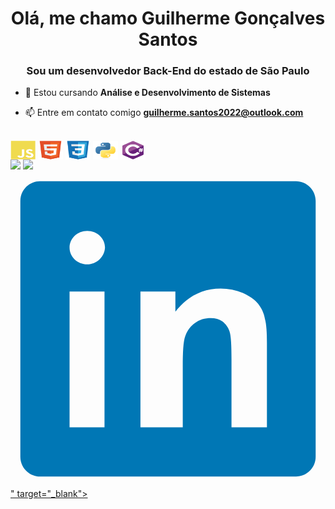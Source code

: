 <h1 align="center">Olá, me chamo Guilherme Gonçalves Santos</h1>
<h3 align="center">Sou um desenvolvedor Back-End do estado de São Paulo</h3>

- 🔭 Estou cursando **Análise e Desenvolvimento de Sistemas**

- 📫 Entre em contato comigo **guilherme.santos2022@outlook.com**

<div style="display: inline_block"><br>
  <img align="center" alt="JavaScript" height="30" width="40" src="https://raw.githubusercontent.com/devicons/devicon/master/icons/javascript/javascript-plain.svg">
  <img align="center" alt="HTML" height="30" width="40" src="https://raw.githubusercontent.com/devicons/devicon/master/icons/html5/html5-original.svg">
  <img align="center" alt="CSS" height="30" width="40" src="https://raw.githubusercontent.com/devicons/devicon/master/icons/css3/css3-original.svg">
  <img align="center" alt="Python" height="30" width="40" src="https://raw.githubusercontent.com/devicons/devicon/master/icons/python/python-original.svg">
  <img align="center" alt="Csharp" height="30" width="40" src="https://raw.githubusercontent.com/devicons/devicon/master/icons/csharp/csharp-original.svg">
</div>
<div>
 <a href = "mailto:guilherme.santos2022@outlook.com"><img src="https://img.shields.io/badge/-Gmail-%23333?style=for-the-badge&logo=gmail&logoColor=white" target="_blank"></a>
  <a href="https://www.linkedin.com/in/guilhermesants/" target="_blank"><img src="<?xml version="1.0" ?><svg style="enable-background:new 0 0 64 64;" version="1.1" viewBox="0 0 64 64" xml:space="preserve" xmlns="http://www.w3.org/2000/svg" xmlns:xlink="http://www.w3.org/1999/xlink"><style type="text/css">
	.st0{fill:#4267B2;}
	.st1{fill:url(#SVGID_1_);}
	.st2{fill:#FFFFFF;}
	.st3{fill:#C2191E;}
	.st4{fill:#1DA1F3;}
	.st5{fill:#FEFE00;}
	.st6{fill:#25D366;stroke:#FFFFFF;stroke-width:5;stroke-miterlimit:10;}
	.st7{fill:#CB2027;}
	.st8{fill:#0077B5;}
	.st9{fill:url(#SVGID_2_);}
	.st10{fill:url(#SVGID_3_);}
	.st11{fill:#FF004F;}
	.st12{fill:#00F7EF;}
	.st13{fill:#5181B8;}
	.st14{fill:#395976;}
	.st15{fill:#F58220;}
	.st16{fill:#E6162D;}
	.st17{fill:#FF9933;}
</style><g id="guidlines"/><g id="FB"/><g id="ig"/><g id="yt"/><g id="twitter"/><g id="snapchat"/><g id="WA"/><g id="Pinterrest"/><g id="Layer_9"><path class="st8" d="M2,6v52c0,2.2,1.8,4,4,4h52c2.2,0,4-1.8,4-4V6c0-2.2-1.8-4-4-4H6C3.8,2,2,3.8,2,6z M19.1,52H12V24.4h7.1V52z    M15.6,18.9c-2,0-3.6-1.5-3.6-3.4c0-1.9,1.6-3.4,3.6-3.4c2,0,3.6,1.5,3.6,3.4C19.1,17.4,17.5,18.9,15.6,18.9z M52,52h-7.1V38.2   c0-2.9-0.1-4.8-0.4-5.7c-0.3-0.9-0.8-1.5-1.4-2c-0.7-0.5-1.5-0.7-2.4-0.7c-1.2,0-2.3,0.3-3.2,1c-1,0.7-1.6,1.6-2,2.7   c-0.4,1.1-0.5,3.2-0.5,6.2V52h-8.6V24.4h7.1v4.1c2.4-3.1,5.5-4.7,9.2-4.7c1.6,0,3.1,0.3,4.5,0.9c1.3,0.6,2.4,1.3,3.1,2.2   c0.7,0.9,1.2,1.9,1.4,3.1c0.3,1.1,0.4,2.8,0.4,4.9V52z"/></g><g id="Layer_10"/><g id="Layer_11"/><g id="Layer_12"/><g id="Layer_13"/><g id="Layer_14"/><g id="Layer_15"/><g id="Layer_16"/><g id="Layer_17"/></svg>" target="_blank"></a> 
</div>
